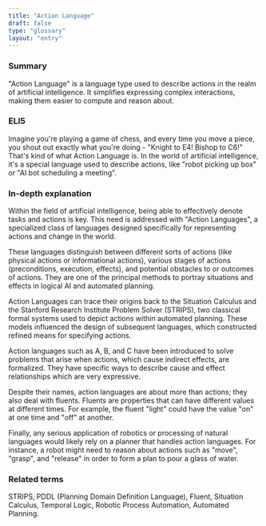 ```yaml
---
title: "Action Language"
draft: false
type: "glossary"
layout: "entry"
---
```


### Summary

"Action Language" is a language type used to describe actions in the realm of artificial intelligence. It simplifies expressing complex interactions, making them easier to compute and reason about.

### ELI5

Imagine you're playing a game of chess, and every time you move a piece, you shout out exactly what you're doing - "Knight to E4! Bishop to C6!" That's kind of what Action Language is. In the world of artificial intelligence, it's a special language used to describe actions, like "robot picking up box" or "AI bot scheduling a meeting".

### In-depth explanation

Within the field of artificial intelligence, being able to effectively denote tasks and actions is key. This need is addressed with "Action Languages", a specialized class of languages designed specifically for representing actions and change in the world.

These languages distinguish between different sorts of actions (like physical actions or informational actions), various stages of actions (preconditions, execution, effects), and potential obstacles to or outcomes of actions. They are one of the principal methods to portray situations and effects in logical AI and automated planning. 

Action Languages can trace their origins back to the Situation Calculus and the Stanford Research Institute Problem Solver (STRIPS), two classical formal systems used to depict actions within automated planning. These models influenced the design of subsequent languages, which constructed refined means for specifying actions.

Action languages such as A, B, and C have been introduced to solve problems that arise when actions, which cause indirect effects, are formalized. They have specific ways to describe cause and effect relationships which are very expressive.

Despite their names, action languages are about more than actions; they also deal with fluents. Fluents are properties that can have different values at different times. For example, the fluent "light" could have the value "on" at one time and "off" at another. 

Finally, any serious application of robotics or processing of natural languages would likely rely on a planner that handles action languages. For instance, a robot might need to reason about actions such as "move", "grasp", and "release" in order to form a plan to pour a glass of water.

### Related terms

STRIPS, PDDL (Planning Domain Definition Language), Fluent, Situation Calculus, Temporal Logic, Robotic Process Automation, Automated Planning.

